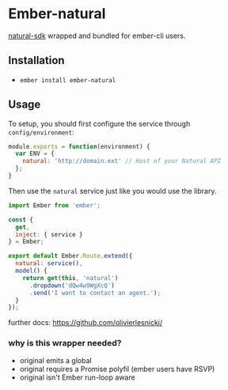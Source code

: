 # Ember-natural

[natural-sdk](https://github.com/olivierlesnicki/natural-sdk) wrapped and bundled for ember-cli users.

## Installation

* `ember install ember-natural`

## Usage

To setup, you should first configure the service through `config/environment`:
```js
module.exports = function(environment) {
  var ENV = {
    natural: 'http://domain.ext' // Host of your Natural API
  };
}
```

Then use the `natural` service just like you would use the library.
```js
import Ember from 'ember';

const {
  get,
  inject: { service }
} = Ember;

export default Ember.Route.extend({
  natural: service(),
  model() {
    return get(this, 'natural')
      .dropdown('dQw4w9WgXcQ')
      .send('I want to contact an agent.');
  }
});
```

further docs: https://github.com/olivierlesnicki/

### why is this wrapper needed?

* original emits a global
* original requires a Promise polyfil (ember users have RSVP)
* original isn't Ember run-loop aware
